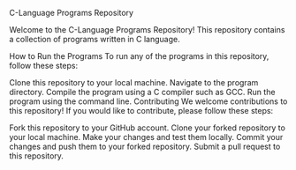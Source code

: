 C-Language Programs Repository

Welcome to the C-Language Programs Repository! This repository contains a collection of programs written in C language.

How to Run the Programs
To run any of the programs in this repository, follow these steps:

Clone this repository to your local machine.
Navigate to the program directory.
Compile the program using a C compiler such as GCC.
Run the program using the command line.
Contributing
We welcome contributions to this repository! If you would like to contribute, please follow these steps:

Fork this repository to your GitHub account.
Clone your forked repository to your local machine.
Make your changes and test them locally.
Commit your changes and push them to your forked repository.
Submit a pull request to this repository.

